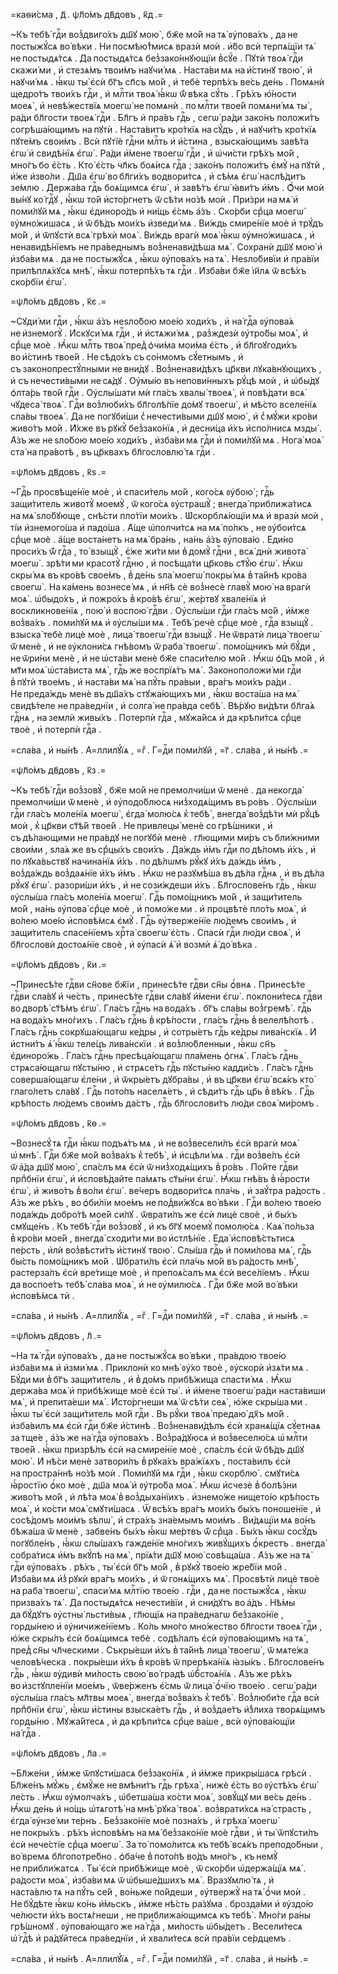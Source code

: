 =каѳи́сма , д҃ . ѱл҃о́мъ дв҃довъ , к҃д .=

~Къ тебѣ̀ гдⷭ҇и воз̾двиго́хъ дш҃ꙋ мою̀ , бж҃е мо́й на тѧ̀ ᲂу҆пова́хъ , да не постыжꙋ́сѧ во́ вѣки . Ни посмѣю́т̾мисѧ вразѝ моѝ . и҆́бо всѝ терпѧ́щїи тѧ̀ не постыдѧ́тсѧ . Да постыдѧ́тсѧ без̾зако́ннꙋющїи в̾сꙋ́е . Пꙋтѝ твоѧ̀ гдⷭ҇и скажи́ ми , и҆ стезѧ́мъ твои́мъ наꙋчи́ мѧ . Наста́ви мѧ на и҆́стинꙋ твою̀ , и҆ наꙋчи́ мѧ . ꙗ҆́кѡ ты̀ є҆сѝ бг҃ъ сп҃съ мо́й , и҆ тебѐ терпѣ́хъ ве́сь де́нь . Помѧнѝ щедро́тъ твои́хъ гдⷭ҇и , и҆ млⷭ҇ти твоѧ̀ ꙗ҆́кѡ ѿ́ вѣка сꙋ́ть . Грѣ́хъ ю҆́ности моеѧ̀ , и҆ невѣ́жествїѧ моегѡ̀ не помѧнѝ . по млⷭ҇ти твое́й помѧни́ мѧ ты̀ , ра́ди бл҃гости твоеѧ̀ гдⷭ҇и . Бл҃гъ и҆ пра́въ гдⷭ҇ь , сегѡ̀ ра́ди зако́нъ положи́тъ согрѣша́ющимъ на пꙋтѝ . Наста́витъ кро́ткїѧ на сꙋ́дъ , и҆ наꙋчи́тъ кро́ткїѧ пꙋте́мъ свои́мъ . Всѝ пꙋтїѐ гдⷭ҇ни млⷭ҇ть и҆ и҆́стина , взыска́ющимъ завѣ́та є҆гѡ̀ и҆ свидѣ́нїѧ є҆гѡ̀ . Ра́ди и҆́мене твоегѡ̀ гдⷭ҇и , и҆ ѡ҆чи́сти грѣ́хъ мо́й , мно́гъ бо є҆́сть . Кто̀ є҆́сть чл҃къ боѧ́исѧ гдⷭ҇а ; зако́нъ положи́тъ є҆мꙋ̀ на пꙋтѝ , и҆́же и҆зво́ли . Дш҃а є҆гѡ̀ во бл҃ги́хъ водвори́тсѧ , и҆ сѣ́мѧ є҆гѡ̀ наслѣ́дитъ зе́млю . Держа́ва гдⷭ҇ь боѧ́щимсѧ є҆гѡ̀ , и҆ завѣ́тъ є҆гѡ̀ ꙗ҆ви́тъ и҆́мъ . Ѻ҆́чи моѝ вы́нꙋ ко́ гдⷭ҇ꙋ , ꙗ҆́кѡ то́й и҆сто́ргнетъ ѿ сѣ́ти но́зѣ моѝ . При́зри на мѧ̀ и҆ поми́лꙋй мѧ , ꙗ҆́кѡ є҆диноро́дъ и҆ ни́щь є҆́смь а҆́зъ . Ско́рби срⷣца моегѡ̀ ᲂу҆мно́жишасѧ , и҆ ѿ бѣ́дъ мои́хъ и҆зведи́ мѧ . Ви́ждь смире́нїе моѐ и҆ трꙋ́дъ мо́й , и҆ ѿпꙋстѝ всѧ̀ грѣхѝ моѧ̀ . Ви́ждь врагѝ моѧ̀ ꙗ҆́кѡ ᲂу҆мно́жишасѧ , и҆ ненавидѣ́нїемъ не пра́веднымъ воз̾ненави́дѣша мѧ̀ . Сохранѝ дш҃ꙋ мою̀ и҆ и҆зба́ви мѧ . да не постыжꙋ́сѧ , ꙗ҆́кѡ ᲂу҆пова́хъ на тѧ̀ . Неѕло́бивїи и҆ пра́вїи прилѣплѧ́хꙋсѧ мнѣ̀ , ꙗ҆́кѡ потерпѣ́хъ тѧ гдⷭ҇и . И҆зба́ви бж҃е і҆и҃лѧ ѿ всѣ́хъ ско́рбїи є҆гѡ̀ .

=ѱл҃о́мъ дв҃довъ , к҃є .=

~Сꙋди́ ми гдⷭ҇и , ꙗ҆́кѡ а҆́зъ неѕло́бою мое́ю ходи́хъ , и҆ на́ гдⷭ҇а ᲂу҆пова́ѧ не и҆знемогꙋ̀ . И҆скꙋси́ мѧ гдⷭ҇и , и҆ и҆стѧжи́ мѧ , раз̾ждезѝ ᲂу҆тро́бы моѧ̀ , и҆ срⷣце моѐ . Ꙗ҆́кѡ млⷭ҇ть твоѧ̀ пред̾ ѻ҆чи́ма мои́ма є҆́сть , и҆ бл҃гоꙋгоди́хъ во и҆́стинѣ твое́й . Не сѣдо́хъ съ со́нмомъ сꙋ́етнымъ , и҆ съ законопрестꙋ́пными не вни́дꙋ . Воз̾ненави́дѣхъ цр҃кви лꙋка́внꙋющихъ , и҆ съ нечести́выми не сѧ́дꙋ . Оу҆мы́ю въ непови́нныхъ рꙋ́цѣ моѝ , и҆ ѡ҆бы́дꙋ ѻ҆лта́рь тво́й гдⷭ҇и . Оу҆слы́шати мѝ гла́съ хвалы̀ твоеѧ̀ , и҆ повѣ́дати всѧ̀ чꙋдеса̀ твоѧ̀ . Гдⷭ҇и воз̾люби́хъ бл҃голѣ́пїе до́мꙋ твоегѡ̀ , и҆ мѣ́сто вселе́нїѧ сла́вы твоеѧ̀ . Да не погꙋби́ши с̾ нечести́выми дш҃ꙋ мою̀ , и҆ с̾ мꙋ́жи кро́ви живо́тъ мо́й . И҆́хже въ рꙋкꙋ̀ без̾зако́нїѧ , и҆ десни́ца и҆́хъ и҆спо́лнисѧ мзды̀ . А҆́зъ же не ѕло́бою мое́ю ходи́хъ , и҆зба́ви мѧ гдⷭ҇и и҆ поми́лꙋй мѧ . Нога̀ моѧ̀ ста̀ на пра́вотѣ , въ цр҃квахъ бл҃гословлю́ тѧ гдⷭ҇и .

=ѱл҃о́мъ дв҃довъ , к҃ѕ .=

~Гдⷭ҇ь просвѣще́нїе моѐ , и҆ спаси́тель мо́й , кого́сѧ ᲂу҆бою̀ ; гдⷭ҇ь защи́титель животꙋ̀ моемꙋ̀ , ѿ кого́сѧ ᲂу҆страшꙋ̀ ; внегда̀ приближа́тисѧ на мѧ̀ ѕло́бꙋюще , снѣ́сти пло́тїи мои́хъ . Ѡ҆скорблѧ́ющїи мѧ и҆ вразѝ моѝ , ті́и и҆знемого́ша и҆ падо́ша . А҆́ще ѡ҆полчи́тсѧ на мѧ̀ по́лкъ , не ᲂу҆бои́тсѧ срⷣце моѐ . а҆́ще воста́нетъ на мѧ̀ бра́нь , на́нь а҆́зъ ᲂу҆пова́ю . Е҆ди́но проси́хъ ѿ́ гдⷭ҇а , то̀ взыщꙋ̀ , є҆́же жи́ти ми в̾ домꙋ̀ гдⷭ҇ни , всѧ̀ днѝ живота̀ моегѡ̀ . зрѣ́ти ми красотꙋ̀ гдⷭ҇ню , и҆ посѣща́ти цр҃ковь ст҃ꙋ́ю є҆гѡ̀ . Ꙗ҆́кѡ скры́ мѧ въ кро́вѣ свое́мъ , в̾ де́нь ѕла̀ моегѡ̀ покры́ мѧ в̾ та́йнѣ кро́ва своегѡ̀ . На ка́мень вознесе́ мѧ , и҆ нн҃ѣ сѐ воз̾несѐ главꙋ̀ мою̀ на врагѝ моѧ̀ . ѡ҆быдо́хъ , и҆ пожро́хъ в̾ кро́вѣ є҆гѡ̀ , же́ртвꙋ хвале́нїѧ и҆ воскликнове́нїѧ , пою̀ и҆ воспою̀ гдⷭ҇ви . Оу҆слы́ши гдⷭ҇и гла́съ мо́й , и҆́мже воз̾ва́хъ . поми́лꙋй мѧ и҆ ᲂу҆слы́ши мѧ . Тебѣ̀ речѐ срⷣце моѐ , гдⷭ҇а взыщꙋ̀ . взыска̀ тебѐ лицѐ моѐ , лица̀ твоегѡ̀ гдⷭ҇и взыщꙋ̀ . Не ѿвратѝ лица̀ твоегѡ̀ ѿ менѐ , и҆ не ᲂу҆клони́сѧ гнѣ́вомъ ѿ раба̀ твоегѡ̀ . помо́щникъ мѝ бꙋ́ди , не ѿри́ни менѐ , и҆ не ѡ҆ста́ви менѐ бж҃е спаси́телю мо́й . Ꙗ҆́кѡ ѻ҆ц҃ъ мо́й , и҆ мт҃и моѧ̀ ѡ҆ста́виста мѧ̀ , гдⷭ҇ь же воспрїѧ́тъ мѧ̀ . Законоположи́ ми гдⷭ҇и в̾ пꙋтѝ твое́мъ , и҆ наста́ви мѧ̀ на пꙋ́ть пра́выи , вра́гъ мои́хъ ра́ди . Не преда́ждь менѐ въ дш҃а́хъ стꙋжа́ющихъ ми , ꙗ҆́кѡ воста́ша на мѧ̀ свидѣ́теле не пра́веднїи , и҆ солга̀ не пра́вда себѣ̀ . Вѣ́рꙋю ви́дѣти бл҃га́ѧ гдⷭ҇нѧ , на землѝ живы́хъ . Потерпѝ гдⷭ҇а , мꙋжа́йсѧ и҆ да крѣпи́тсѧ срⷣце твоѐ , и҆ потерпѝ гдⷭ҇а .

=сла́ва , и҆ ны́нѣ . А҆=ллилꙋ́їѧ , =гⷤ . Г=дⷭ҇и поми́лꙋй , =г҃ . сла́ва , и҆ ны́нѣ .=

=ѱл҃о́мъ дв҃довъ , к҃з .=

~Къ тебѣ̀ гдⷭ҇и воз̾зовꙋ̀ , бж҃е мо́й не премолчи́ши ѿ менѐ . да некогда̀ премолчи́ши ѿ менѐ , и҆ ᲂу҆подо́блюсѧ низ̾ходѧ́щимъ въ ро́въ . Оу҆слы́ши гдⷭ҇и гла́съ моле́нїѧ моегѡ̀ , є҆гда̀ молю́сѧ к̾ тебѣ̀ , внегда̀ воз̾дѣ́ти мѝ рꙋ́цѣ моѝ , к̾ цр҃кви ст҃ѣ́й твое́й . Не привлецы̀ менѐ со грѣ́шники , и҆ съ дѣ́лающими не пра́вдꙋ не погꙋбѝ менѐ . гл҃ющими ми́ръ съ бли́жними свои́ми , ѕла́ѧ же въ срⷣцы́хъ свои́хъ . Да́ждь и҆́мъ гдⷭ҇и по дѣ́ломъ и҆́хъ , и҆ по лꙋка́вьствꙋ начина́нїѧ и҆́хъ . по дѣ́лѡмъ рꙋ́кꙋ и҆́хъ да́ждь и҆́мъ , воз̾да́ждь воз̾даѧ́нїе и҆́хъ и҆́мъ . Ꙗ҆́кѡ не разꙋмѣ́ша въ дѣ́ла гдⷭ҇нѧ , и҆ въ дѣ́ла рꙋ́кꙋ є҆гѡ̀ . разори́ши и҆́хъ , и҆ не сози́ждеши и҆́хъ . Бл҃гослове́нъ гдⷭ҇ь , ꙗ҆́кѡ ᲂу҆слы́ша гла́съ моле́нїѧ моегѡ̀ . Гдⷭ҇ь помо́щникъ мо́й , и҆ защи́титель мо́й , на́нь ᲂу҆пова̀ срⷣце моѐ , и҆ помо́же ми . и҆ процвѣтѐ пло́ть моѧ̀ , и҆ во́лею мое́ю и҆сповѣ́мсѧ є҆мꙋ̀ . Гдⷭ҇ь ᲂу҆тверже́нїе лю́демъ свои́мъ , и҆ защи́титель спасе́нїемъ хрⷭ҇та̀ своегѡ̀ є҆́сть . Спасѝ гдⷭ҇и лю́ди своѧ̀ , и҆ бл҃гословѝ достоѧ́нїе своѐ , и҆ ᲂу҆пасѝ ѧ҆̀ и҆ возмѝ ѧ҆̀ до́ вѣка .

=ѱл҃о́мъ дв҃довъ , к҃и .=

~Принесѣ́те гдⷭ҇ви сн҃ове бж҃їи , принесѣ́те гдⷭ҇ви сн҃ы ѻ҆́внѧ . Принесѣ́те гдⷭ҇ви сла́вꙋ и҆ че́сть , принесѣ́те гдⷭ҇ви сла́вꙋ и҆́мени є҆гѡ̀ . поклони́тесѧ гдⷭ҇ви во дворѣ̀ ст҃ѣ́мъ є҆гѡ̀ . Гла́съ гдⷭ҇нь на вода́хъ . бг҃ъ сла́вы воз̾гремѣ̀ . гдⷭ҇ь на вода́хъ мно́гихъ . Гла́съ гдⷭ҇нь в̾ крѣ́пости , гла́съ гдⷭ҇нь в̾ велелѣ́потѣ . Гла́съ гдⷭ҇нь сокрꙋша́ющагѡ ке́дры , и҆ сотры́етъ гдⷭ҇ь ке́дры лива́нскїѧ . И҆ и҆стни́тъ ѧ҆̀ ꙗ҆́кѡ теле́цъ лива́нскїи . и҆ воз̾лю́бленныи , ꙗ҆́кѡ сн҃ъ є҆диноро́жь . Гла́съ гдⷭ҇нь пресѣца́ющагѡ пла́мень ѻ҆гнѧ̀ . Гла́съ гдⷭ҇нь стрѧса́ющагѡ пꙋсты́ню , и҆ стрѧсе́тъ гдⷭ҇ь пꙋсты́ню кадди́съ . Гла́съ гдⷭ҇нь соверша́ющагѡ є҆ле́ни , и҆ ѿкры́етъ дꙋбра́вы , и҆ въ цр҃кви є҆гѡ̀ всѧ́къ кто̀ глаго́летъ сла́вꙋ . Гдⷭ҇ь пото́пъ населѧ́етъ , и҆ сѣди́тъ гдⷭ҇ь цр҃ь в̾ вѣ́къ . Гдⷭ҇ь крѣ́пость лю́демъ свои́мъ да́стъ , гдⷭ҇ь бл҃гослови́тъ лю́ди своѧ̀ ми́ромъ .

=ѱл҃о́мъ дв҃довъ , к҃ѳ .=

~Вознесꙋ́ тѧ гдⷭ҇и ꙗ҆́кѡ подъѧ́тъ мѧ , и҆ не воз̾весели́лъ є҆сѝ врагѝ моѧ̀ ѡ҆ мнѣ̀ . Гдⷭ҇и бж҃е мо́й воз̾ва́хъ к̾ тебѣ̀ , и҆ и҆сцѣли́ мѧ . гдⷭ҇и воз̾ве́лъ є҆сѝ ѿ а҆́да дш҃ꙋ мою̀ , спа́слъ мѧ є҆сѝ ѿ низ̾ходѧ́щихъ в̾ ро́въ . По́йте гдⷭ҇ви прпⷣбнїи є҆гѡ̀ , и҆ и҆сповѣ́дайте па́мѧть ст҃ы́ни є҆гѡ̀ . Ꙗ҆́кѡ гнѣ́въ в̾ ꙗ҆́рости є҆гѡ̀ , и҆ живо́тъ в̾ во́ли є҆гѡ̀ . ве́черъ водвори́тсѧ пла́чь , и҆ заꙋ́тра ра́дость . А҆́зъ же рѣ́хъ , во ѻ҆би́лїи мое́мъ не под̾ви́жꙋсѧ во́ вѣки . Гдⷭ҇и во́лею твое́ю пода́ждь добро́тѣ мое́й си́лꙋ . ѿврати́лъ же є҆сѝ лицѐ своѐ , и҆ бы́хъ смꙋще́нъ . Къ тебѣ̀ гдⷭ҇и воз̾зовꙋ̀ , и҆ къ бг҃ꙋ моемꙋ̀ помолю́сѧ . Каѧ̀ по́льза в̾ кро́ви мое́й , внегда̀ сходи́ти ми во и҆стлѣ́нїе . Е҆да̀ и҆сповѣ́стьтисѧ пе́рсть , и҆лѝ воз̾вѣсти́тъ и҆́стинꙋ твою̀ . Слы́ша гдⷭ҇ь и҆ поми́лова мѧ̀ , гдⷭ҇ь бы́сть помо́щникъ мо́й . Ѡ҆брати́лъ є҆сѝ пла́чь мо́й въ ра́дость мнѣ̀ , растерза́лъ є҆сѝ вре́тище моѐ , и҆ препоѧ́салъ мѧ є҆сѝ весе́лїемъ . Ꙗ҆́кѡ да воспое́тъ тебѣ̀ сла́ва моѧ̀ , и҆ не ᲂу҆милю́сѧ . Гдⷭ҇и бж҃е мо́й во́ вѣки и҆сповѣ́мсѧ тѝ .

=сла́ва , и҆ ны́нѣ . А҆=ллилꙋ́їѧ , =гⷤ . Г=дⷭ҇и поми́лꙋй , =г҃ . сла́ва , и҆ ны́нѣ .=

=ѱл҃о́мъ дв҃довъ , л҃ .=

~На тѧ̀ гдⷭ҇и ᲂу҆пова́хъ , да не постыжꙋ́сѧ во́ вѣки , пра́вдою твое́ю и҆зба́ви мѧ и҆ и҆зми́ мѧ . Приклонѝ ко мнѣ̀ ᲂу҆́хо твоѐ , ᲂу҆скорѝ и҆зѧ́ти мѧ . Бꙋ́ди ми в̾ бг҃ъ защи́титель , и҆ в̾ до́мъ прибѣ́жища спасти́ мѧ . Ꙗ҆́кѡ держа́ва моѧ̀ и҆ прибѣ́жище моѐ є҆сѝ ты̀ . и҆ и҆́мене твоегѡ̀ ра́ди наста́виши мѧ̀ , и҆ препита́еши мѧ̀ . И҆сто́ргнеши мѧ̀ ѿ сѣ́ти сеѧ̀ , ю҆́же скры́ша ми . ꙗ҆́кѡ ты̀ є҆сѝ защи́титель мо́й гдⷭ҇и . Въ рꙋ́ки твоѧ̀ предаю̀ дх҃ъ мо́й . и҆зба́вилъ мѧ є҆сѝ гдⷭ҇и бж҃е и҆́стинѣ . Воз̾ненави́дѣлъ є҆сѝ хранѧ́щїѧ сꙋ́етнаѧ за тще́е , а҆́зъ же на́ гдⷭ҇а ᲂу҆пова́хъ . Воз̾ра́дꙋюсѧ и҆ воз̾веселю́сѧ ѡ҆ млⷭ҇ти твое́й . ꙗ҆́кѡ призрѣ́лъ є҆сѝ на смире́нїе моѐ , спа́слъ є҆сѝ ѿ бѣ́дъ дш҃ꙋ мою̀ . И҆ нѣ́си менѐ затвори́лъ в̾ рꙋка́хъ вра́жїѧхъ , поста́вилъ є҆сѝ на простра́ннѣ но́зѣ моѝ . Поми́лꙋй мѧ гдⷭ҇и , ꙗ҆́кѡ скорблю̀ . смꙋти́сѧ ꙗ҆́ростїю ѻ҆́ко моѐ , дш҃а моѧ̀ и҆ ᲂу҆тро́ба моѧ̀ . Ꙗ҆́кѡ и҆счезѐ в̾ болѣ́зни живо́тъ мо́й , и҆ лѣ́та моѧ̀ в̾ воз̾дыха́нїихъ . и҆знемо́же нището́ю крѣ́пость моѧ̀ , и҆ ко́сти моѧ̀ смꙋти́шасѧ . Ѿ всѣ́хъ вра́гъ мои́хъ бы́хъ поноше́нїе , и҆ сосѣ́домъ мои́мъ ѕѣлѡ̀ , и҆ стра́хъ зна́емымъ мои́мъ . Ви́дѧщїи мѧ во́нъ бѣжа́ша ѿ менѐ , забве́нъ бы́хъ ꙗ҆́кѡ ме́ртвъ ѿ́ срⷣца . Бы́хъ ꙗ҆́кѡ сосꙋ́дъ погꙋбле́нъ , ꙗ҆́кѡ слы́шахъ гажде́нїе мно́гихъ живꙋ́щихъ ѻ҆́крестъ . внегда̀ собра́тисѧ и҆́мъ вкꙋ́пѣ на мѧ̀ , прїѧ́ти дш҃ꙋ мою̀ совѣща́ша . А҆́зъ же на тѧ̀ гдⷭ҇и ᲂу҆пова́хъ . рѣ́хъ , ты̀ є҆сѝ бг҃ъ мо́й , в̾ рꙋкꙋ̀ твое́ю жре́бїи мо́й . И҆зба́ви мѧ и҆з̾ рꙋкѝ вра́гъ мои́хъ , и҆ ѿ гонѧ́щихъ мѧ̀ . Просвѣтѝ лицѐ твоѐ на раба̀ твоегѡ̀ , спаси́ мѧ млⷭ҇тїю твое́ю . гдⷭ҇и , да не постыжꙋ́сѧ , ꙗ҆́кѡ призва́хъ тѧ̀ . Да постыдѧ́тсѧ нечести́вїи , и҆ сни́дꙋтъ во а҆́дъ . Нѣ́мы да бꙋ́дꙋтъ ᲂу҆стны̀ льсти́выѧ , гл҃ющїѧ на пра́веднагѡ без̾зако́нїе , горды́нею и҆ ᲂу҆ничиже́нїемъ . Ко́ль мно́го мно́жество бл҃гости твоеѧ̀ гдⷭ҇и , ю҆́же скры́лъ є҆сѝ боѧ́щимсѧ тебѐ . содѣ́лалъ є҆сѝ ᲂу҆пова́ющимъ на тѧ̀ , пред̾ сн҃ы чл҃ческими . Съкры́еши и҆́хъ в̾ та́йнѣ лица̀ твоегѡ̀ , ѿ мѧте́жа человѣ́ческа . покры́еши и҆́хъ в̾ кро́вѣ ѿ прерѣка́нїѧ ꙗ҆зы́къ . Бл҃гослове́нъ гдⷭ҇ь , ꙗ҆́кѡ ᲂу҆дивѝ ми́лость свою̀ во́ градѣ ѡ҆б̾стоѧ́нїѧ . А҆́зъ же рѣ́хъ во и҆зстꙋпле́нїи мое́мъ , ѿве́рженъ є҆́смь ѿ лица̀ ѻ҆́чїю твое́ю . сегѡ̀ ра́ди ᲂу҆слы́ша гла́съ мл҃твы моеѧ̀ , внегда̀ воз̾ва́хъ к̾ тебѣ̀ . Воз̾люби́те гдⷭ҇а всѝ прпⷣбнїи є҆гѡ̀ , ꙗ҆́кѡ и҆́стины взыска́етъ гдⷭ҇ь , и҆ воз̾дае́тъ и҆́з̾лиха творѧ́щимъ горды́ню . Мꙋжа́йтесѧ , и҆ да крѣпи́тсѧ срⷣце ва́ше , всѝ ᲂу҆пова́ющїи на́ гдⷭ҇а .

=ѱл҃о́мъ дв҃довъ , л҃а .=

~Бл҃же́ни , и҆́мже ѿпꙋсти́шасѧ без̾зако́нїѧ , и҆ и҆́мже прикры́шасѧ грѣсѝ . Бл҃же́нъ мꙋ́жь , є҆мꙋ́же не вмѣни́тъ гдⷭ҇ь грѣха̀ , нижѐ є҆́сть во ᲂу҆стѣ́хъ є҆гѡ̀ ле́сть . Ꙗ҆́кѡ ᲂу҆молча́хъ , ѡ҆бетша́ша ко́сти моѧ̀ , зовꙋ́щꙋ ми ве́сь де́нь . Ꙗ҆́кѡ де́нь и҆ но́щь ѡ҆тѧготѣ̀ на мнѣ̀ рꙋка̀ твоѧ̀ . воз̾врати́хсѧ на́ страсть , є҆гда̀ ᲂу҆нзе́ ми те́рнъ . Без̾зако́нїе моѐ позна́хъ , и҆ грѣха̀ моегѡ̀ не покры́хъ . рѣ́хъ и҆сповѣ́мъ на мѧ̀ без̾зако́нїе моѐ гдⷭ҇ви , и҆ ты̀ ѿпꙋсти́лъ є҆сѝ нече́стїе срⷣца моегѡ̀ . За то̀ помо́литсѧ къ тебѣ̀ всѧ́къ преподо́бныи , во́ времѧ бл҃гопотре́бно . ѻ҆ба́че в̾ пото́пѣ во́дъ мно́гъ , къ немꙋ̀ не прибли́жатсѧ . Ты̀ є҆сѝ прибѣ́жище моѐ , ѿ ско́рби ѡ҆держа́щїѧ мѧ̀ . ра́дости моѧ̀ , и҆зба́ви мѧ ѿ ѡ҆быше́дшихъ мѧ̀ . Вразꙋмлю́ тѧ , и҆ наста́влю тѧ на пꙋ́ть се́й , во́ньже по́йдеши , ᲂу҆твержꙋ̀ на тѧ̀ ѻ҆́чи моѝ . Не бꙋ́дѣте ꙗ҆́кѡ ко́нь и҆́мьскъ , и҆́мже нѣ́сть ра́зꙋма . брозда́ми и҆ ᲂу҆здо́ю че́люсти и҆́хъ востѧ́гнеши , не приближа́ющимсѧ къ тебѣ̀ . Мно́ги ра́ны грѣ́шномꙋ . ᲂу҆пова́ющаго же на́ гдⷭ҇а , ми́лость ѡ҆бы́детъ . Весели́тесѧ ѡ҆́ гдⷭ҇ѣ и҆ ра́дꙋйтесѧ пра́веднїи , и҆ хвали́тесѧ всѝ пра́вїи се́рдцемъ .

=сла́ва , и҆ ны́нѣ . А҆=ллилꙋ́їѧ , =гⷤ . Г=дⷭ҇и поми́лꙋй , =г҃ . сла́ва , и҆ ны́нѣ .=

